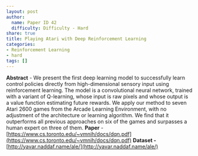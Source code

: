 ```yaml
---
layout: post
author:
  name: Paper ID 42
  difficulty: Difficulty - Hard
share: true
title: Playing Atari with Deep Reinforcement Learning
categories:
- Reinforcement Learning
- hard
tags: []
---
```

**Abstract** - We present the first deep learning model to successfully learn control policies directly from high-dimensional sensory input using reinforcement learning. The
model is a convolutional neural network, trained with a variant of Q-learning, whose input is raw pixels and whose output is a value function estimating future
rewards. We apply our method to seven Atari 2600 games from the Arcade Learning Environment, with no adjustment of the architecture or learning algorithm. We find that it outperforms all previous approaches on six of the games and surpasses a human expert on three of them.
**Paper** - [https://www.cs.toronto.edu/~vmnih/docs/dqn.pdf](https://www.cs.toronto.edu/~vmnih/docs/dqn.pdf)
**Dataset -** [http://yavar.naddaf.name/ale/](http://yavar.naddaf.name/ale/)
    